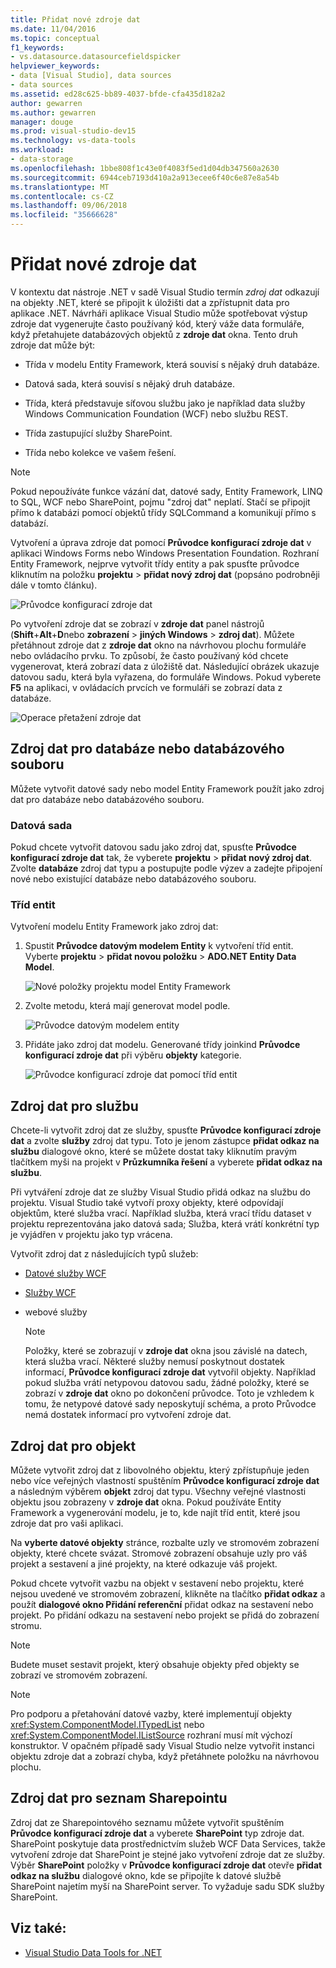 ```yaml
---
title: Přidat nové zdroje dat
ms.date: 11/04/2016
ms.topic: conceptual
f1_keywords:
- vs.datasource.datasourcefieldspicker
helpviewer_keywords:
- data [Visual Studio], data sources
- data sources
ms.assetid: ed28c625-bb89-4037-bfde-cfa435d182a2
author: gewarren
ms.author: gewarren
manager: douge
ms.prod: visual-studio-dev15
ms.technology: vs-data-tools
ms.workload:
- data-storage
ms.openlocfilehash: 1bbe808f1c43e0f4083f5ed1d04db347560a2630
ms.sourcegitcommit: 6944ceb7193d410a2a913ecee6f40c6e87e8a54b
ms.translationtype: MT
ms.contentlocale: cs-CZ
ms.lasthandoff: 09/06/2018
ms.locfileid: "35666628"
---
```

# <a name="add-new-data-sources"></a>Přidat nové zdroje dat

V kontextu dat nástroje .NET v sadě Visual Studio termín *zdroj dat* odkazují na objekty .NET, které se připojit k úložišti dat a zpřístupnit data pro aplikace .NET. Návrháři aplikace Visual Studio může spotřebovat výstup zdroje dat vygenerujte často používaný kód, který váže data formuláře, když přetahujete databázových objektů z **zdroje dat** okna. Tento druh zdroje dat může být:

- Třída v modelu Entity Framework, která souvisí s nějaký druh databáze.

- Datová sada, která souvisí s nějaký druh databáze.

- Třída, která představuje síťovou službu jako je například data služby Windows Communication Foundation (WCF) nebo službu REST.

- Třída zastupující služby SharePoint.

- Třída nebo kolekce ve vašem řešení.

> [!NOTE]
> Pokud nepoužíváte funkce vázání dat, datové sady, Entity Framework, LINQ to SQL, WCF nebo SharePoint, pojmu "zdroj dat" neplatí. Stačí se připojit přímo k databázi pomocí objektů třídy SQLCommand a komunikují přímo s databází.

Vytvoření a úprava zdroje dat pomocí **Průvodce konfigurací zdroje dat** v aplikaci Windows Forms nebo Windows Presentation Foundation. Rozhraní Entity Framework, nejprve vytvořit třídy entity a pak spusťte průvodce kliknutím na položku **projektu** > **přidat nový zdroj dat** (popsáno podrobněji dále v tomto článku).

![Průvodce konfigurací zdroje dat](../data-tools/media/data-source-configuration-wizard.png)

Po vytvoření zdroje dat se zobrazí v **zdroje dat** panel nástrojů (**Shift**+**Alt**+**D**nebo **zobrazení** > **jiných Windows** > **zdroj dat**). Můžete přetáhnout zdroje dat z **zdroje dat** okno na návrhovou plochu formuláře nebo ovládacího prvku. To způsobí, že často používaný kód chcete vygenerovat, která zobrazí data z úložiště dat. Následující obrázek ukazuje datovou sadu, která byla vyřazena, do formuláře Windows. Pokud vyberete **F5** na aplikaci, v ovládacích prvcích ve formuláři se zobrazí data z databáze.

![Operace přetažení zdroje dat](../data-tools/media/raddata-data-source-drag-operation.png)

## <a name="data-source-for-a-database-or-a-database-file"></a>Zdroj dat pro databáze nebo databázového souboru

Můžete vytvořit datové sady nebo model Entity Framework použít jako zdroj dat pro databáze nebo databázového souboru.

### <a name="dataset"></a>Datová sada

Pokud chcete vytvořit datovou sadu jako zdroj dat, spusťte **Průvodce konfigurací zdroje dat** tak, že vyberete **projektu** > **přidat nový zdroj dat**. Zvolte **databáze** zdroj dat typu a postupujte podle výzev a zadejte připojení nové nebo existující databáze nebo databázového souboru.

### <a name="entity-classes"></a>Tříd entit

Vytvoření modelu Entity Framework jako zdroj dat:

1. Spustit **Průvodce datovým modelem Entity** k vytvoření tříd entit. Vyberte **projektu** > **přidat novou položku** > **ADO.NET Entity Data Model**.

   ![Nové položky projektu model Entity Framework](../data-tools/media/raddata-new-entity-framework-model-project-item.png)

1. Zvolte metodu, která mají generovat model podle.

   ![Průvodce datovým modelem entity](../data-tools/media/raddata-entity-data-model-wizard.png)

1. Přidáte jako zdroj dat modelu. Generované třídy joinkind **Průvodce konfigurací zdroje dat** při výběru **objekty** kategorie.

   ![Průvodce konfigurací zdroje dat pomocí tříd entit](../data-tools/media/raddata-data-source-configuration-wizard-with-entity-classes.png)

## <a name="data-source-for-a-service"></a>Zdroj dat pro službu

Chcete-li vytvořit zdroj dat ze služby, spusťte **Průvodce konfigurací zdroje dat** a zvolte **služby** zdroj dat typu. Toto je jenom zástupce **přidat odkaz na službu** dialogové okno, které se můžete dostat taky kliknutím pravým tlačítkem myši na projekt v **Průzkumníka řešení** a vyberete **přidat odkaz na službu**.

Při vytváření zdroje dat ze služby Visual Studio přidá odkaz na službu do projektu. Visual Studio také vytvoří proxy objekty, které odpovídají objektům, které služba vrací. Například služba, která vrací třídu dataset v projektu reprezentována jako datová sada; Služba, která vrátí konkrétní typ je vyjádřen v projektu jako typ vrácena.

Vytvořit zdroj dat z následujících typů služeb:

- [Datové služby WCF](/dotnet/framework/data/wcf/wcf-data-services-overview)

- [Služby WCF](../data-tools/windows-communication-foundation-services-and-wcf-data-services-in-visual-studio.md)

- webové služby

    > [!NOTE]
    > Položky, které se zobrazují v **zdroje dat** okna jsou závislé na datech, která služba vrací. Některé služby nemusí poskytnout dostatek informací, **Průvodce konfigurací zdroje dat** vytvořil objekty. Například pokud služba vrátí netypovou datovou sadu, žádné položky, které se zobrazí v **zdroje dat** okno po dokončení průvodce. Toto je vzhledem k tomu, že netypové datové sady neposkytují schéma, a proto Průvodce nemá dostatek informací pro vytvoření zdroje dat.

## <a name="data-source-for-an-object"></a>Zdroj dat pro objekt

Můžete vytvořit zdroj dat z libovolného objektu, který zpřístupňuje jeden nebo více veřejných vlastností spuštěním **Průvodce konfigurací zdroje dat** a následným výběrem **objekt** zdroj dat typu. Všechny veřejné vlastnosti objektu jsou zobrazeny v **zdroje dat** okna. Pokud používáte Entity Framework a vygenerování modelu, je to, kde najít tříd entit, které jsou zdroje dat pro vaši aplikaci.

Na **vyberte datové objekty** stránce, rozbalte uzly ve stromovém zobrazení objekty, které chcete svázat. Stromové zobrazení obsahuje uzly pro váš projekt a sestavení a jiné projekty, na které odkazuje váš projekt.

Pokud chcete vytvořit vazbu na objekt v sestavení nebo projektu, které nejsou uvedené ve stromovém zobrazení, klikněte na tlačítko **přidat odkaz** a použít **dialogové okno Přidání referenční** přidat odkaz na sestavení nebo projekt. Po přidání odkazu na sestavení nebo projekt se přidá do zobrazení stromu.

> [!NOTE]
> Budete muset sestavit projekt, který obsahuje objekty před objekty se zobrazí ve stromovém zobrazení.

> [!NOTE]
> Pro podporu a přetahování datové vazby, které implementují objekty <xref:System.ComponentModel.ITypedList> nebo <xref:System.ComponentModel.IListSource> rozhraní musí mít výchozí konstruktor. V opačném případě sady Visual Studio nelze vytvořit instanci objektu zdroje dat a zobrazí chyba, když přetáhnete položku na návrhovou plochu.

## <a name="data-source-for-a-sharepoint-list"></a>Zdroj dat pro seznam Sharepointu

Zdroj dat ze Sharepointového seznamu můžete vytvořit spuštěním **Průvodce konfigurací zdroje dat** a vyberete **SharePoint** typ zdroje dat. SharePoint poskytuje data prostřednictvím služeb WCF Data Services, takže vytvoření zdroje dat SharePoint je stejné jako vytvoření zdroje dat ze služby. Výběr **SharePoint** položky v **Průvodce konfigurací zdroje dat** otevře **přidat odkaz na službu** dialogové okno, kde se připojíte k datové službě SharePoint najetím myší na SharePoint server. To vyžaduje sadu SDK služby SharePoint.

## <a name="see-also"></a>Viz také:

- [Visual Studio Data Tools for .NET](../data-tools/visual-studio-data-tools-for-dotnet.md)